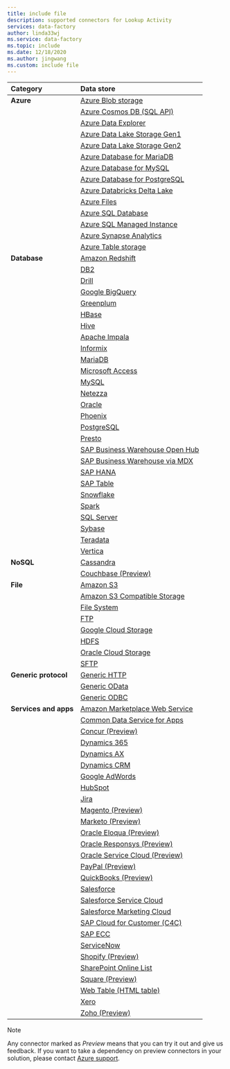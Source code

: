 ```yaml
---
title: include file
description: supported connectors for Lookup Activity
services: data-factory
author: linda33wj
ms.service: data-factory
ms.topic: include
ms.date: 12/18/2020
ms.author: jingwang
ms.custom: include file
---
```


| Category | Data store |
|:--- |:--- |
| **Azure** |[Azure Blob storage](../connector-azure-blob-storage.md) |
| &nbsp; |[Azure Cosmos DB (SQL API)](../connector-azure-cosmos-db.md) |
| &nbsp; |[Azure Data Explorer](../connector-azure-data-explorer.md) |
| &nbsp; |[Azure Data Lake Storage Gen1](../connector-azure-data-lake-store.md) |
| &nbsp; |[Azure Data Lake Storage Gen2](../connector-azure-data-lake-storage.md) |
| &nbsp; |[Azure Database for MariaDB](../connector-azure-database-for-mariadb.md) |
| &nbsp; |[Azure Database for MySQL](../connector-azure-database-for-mysql.md) |
| &nbsp; |[Azure Database for PostgreSQL](../connector-azure-database-for-postgresql.md) |
| &nbsp; |[Azure Databricks Delta Lake](../connector-azure-databricks-delta-lake.md) |
| &nbsp; |[Azure Files](../connector-azure-file-storage.md) |
| &nbsp; |[Azure SQL Database](../connector-azure-sql-database.md) |
| &nbsp; |[Azure SQL Managed Instance](../../azure-sql/managed-instance/sql-managed-instance-paas-overview.md) |
| &nbsp; |[Azure Synapse Analytics](../connector-azure-sql-data-warehouse.md) |
| &nbsp; |[Azure Table storage](../connector-azure-table-storage.md) |
| **Database** |[Amazon Redshift](../connector-amazon-redshift.md) |
| &nbsp; |[DB2](../connector-db2.md) |
| &nbsp; |[Drill](../connector-drill.md) |
| &nbsp; |[Google BigQuery](../connector-google-bigquery.md) |
| &nbsp; |[Greenplum](../connector-greenplum.md) |
| &nbsp; |[HBase](../connector-hbase.md) |
| &nbsp; |[Hive](../connector-hive.md) |
| &nbsp; |[Apache Impala](../connector-impala.md) |
| &nbsp; |[Informix](../connector-informix.md) 
| &nbsp; |[MariaDB](../connector-mariadb.md) |
| &nbsp; |[Microsoft Access](../connector-microsoft-access.md) |
| &nbsp; |[MySQL](../connector-mysql.md) |
| &nbsp; |[Netezza](../connector-netezza.md) |
| &nbsp; |[Oracle](../connector-oracle.md) |
| &nbsp; |[Phoenix](../connector-phoenix.md) |
| &nbsp; |[PostgreSQL](../connector-postgresql.md) 
| &nbsp; |[Presto](../connector-presto.md) |
| &nbsp; |[SAP Business Warehouse Open Hub](../connector-sap-business-warehouse-open-hub.md) |
| &nbsp; |[SAP Business Warehouse via MDX](../connector-sap-business-warehouse.md) |
| &nbsp; |[SAP HANA](../connector-sap-hana.md) |
| &nbsp; |[SAP Table](../connector-sap-table.md) |
| &nbsp; |[Snowflake](../connector-snowflake.md) |
| &nbsp; |[Spark](../connector-spark.md) |
| &nbsp; |[SQL Server](../connector-sql-server.md) |
| &nbsp; |[Sybase](../connector-sybase.md) |
| &nbsp; |[Teradata](../connector-teradata.md) |
| &nbsp; |[Vertica](../connector-vertica.md) |
| **NoSQL** |[Cassandra](../connector-cassandra.md) |
| &nbsp; |[Couchbase (Preview)](../connector-couchbase.md) |
| **File** |[Amazon S3](../connector-amazon-simple-storage-service.md) |
| &nbsp; |[Amazon S3 Compatible Storage](../connector-amazon-s3-compatible-storage.md) |
| &nbsp; |[File System](../connector-file-system.md) |
| &nbsp; |[FTP](../connector-ftp.md) |
| &nbsp; |[Google Cloud Storage](../connector-google-cloud-storage.md) |
| &nbsp; |[HDFS](../connector-hdfs.md) |
| &nbsp; |[Oracle Cloud Storage](../connector-oracle-cloud-storage.md) |
| &nbsp; |[SFTP](../connector-sftp.md) |
| **Generic protocol** |[Generic HTTP](../connector-http.md) |
| &nbsp; |[Generic OData](../connector-odata.md) |
| &nbsp; |[Generic ODBC](../connector-odbc.md) |
| **Services and apps** |[Amazon Marketplace Web Service](../connector-amazon-marketplace-web-service.md) |
| &nbsp; |[Common Data Service for Apps](../connector-dynamics-crm-office-365.md) |
| &nbsp; |[Concur (Preview)](../connector-concur.md) |
| &nbsp; |[Dynamics 365](../connector-dynamics-crm-office-365.md) |
| &nbsp; |[Dynamics AX](../connector-dynamics-ax.md) |
| &nbsp; |[Dynamics CRM](../connector-dynamics-crm-office-365.md) |
| &nbsp; |[Google AdWords](../connector-google-adwords.md) |
| &nbsp; |[HubSpot](../connector-hubspot.md) |
| &nbsp; |[Jira](../connector-jira.md) |
| &nbsp; |[Magento (Preview)](../connector-magento.md) |
| &nbsp; |[Marketo (Preview)](../connector-marketo.md) |
| &nbsp; |[Oracle Eloqua (Preview)](../connector-oracle-eloqua.md) |
| &nbsp; |[Oracle Responsys (Preview)](../connector-oracle-responsys.md) |
| &nbsp; |[Oracle Service Cloud (Preview)](../connector-oracle-service-cloud.md) |
| &nbsp; |[PayPal (Preview)](../connector-paypal.md) |
| &nbsp; |[QuickBooks (Preview)](../connector-quickbooks.md) |
| &nbsp; |[Salesforce](../connector-salesforce.md) |
| &nbsp; |[Salesforce Service Cloud](../connector-salesforce-service-cloud.md) |
| &nbsp; |[Salesforce Marketing Cloud](../connector-salesforce-marketing-cloud.md) |
| &nbsp; |[SAP Cloud for Customer (C4C)](../connector-sap-cloud-for-customer.md) |
| &nbsp; |[SAP ECC](../connector-sap-ecc.md) |
| &nbsp; |[ServiceNow](../connector-servicenow.md) |
| &nbsp; |[Shopify (Preview)](../connector-shopify.md) |
| &nbsp; |[SharePoint Online List](../connector-sharepoint-online-list.md) |
| &nbsp; |[Square (Preview)](../connector-square.md) |
| &nbsp; |[Web Table (HTML table)](../connector-web-table.md) 
| &nbsp; |[Xero](../connector-xero.md) |
| &nbsp; |[Zoho (Preview)](../connector-zoho.md) |

> [!NOTE]
> Any connector marked as *Preview* means that you can try it out and give us feedback. If you want to take a dependency on preview connectors in your solution, please contact [Azure support](https://azure.microsoft.com/support/).
